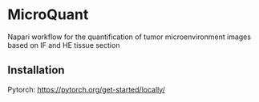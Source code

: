 # MicroQuant
Napari workflow for the quantification of tumor microenvironment images based on IF and HE tissue section

## Installation

Pytorch: https://pytorch.org/get-started/locally/
